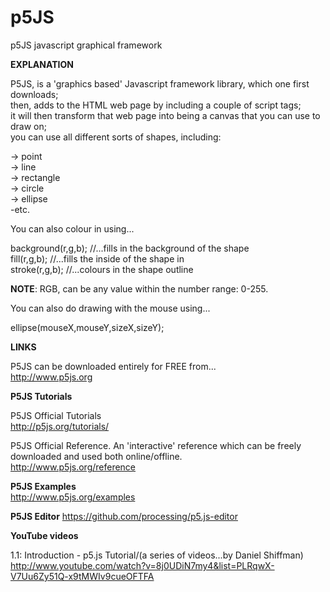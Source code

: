 # p5JS
p5JS javascript graphical framework  

**EXPLANATION**

P5JS, is a 'graphics based' Javascript framework library, which one  first downloads;   
then, adds to the HTML web page by including a couple of script tags;  
it will then transform that web page into being a canvas that you can use to draw on;  
you can use all different sorts of shapes, including:     

-> point  
-> line  
-> rectangle  
-> circle  
-> ellipse  
-etc.  

You can also colour in using...

background(r,g,b); //...fills in the background of the shape  
fill(r,g,b);       //...fills the inside of the shape in  
stroke(r,g,b);     //...colours in the shape outline  

**NOTE**: RGB, can be any value within the number range: 0-255.  

You can also do drawing with the mouse using...  

ellipse(mouseX,mouseY,sizeX,sizeY);

**LINKS**

P5JS can be downloaded entirely for FREE from...  
http://www.p5js.org  

**P5JS Tutorials**

P5JS Official Tutorials  
http://p5js.org/tutorials/  

P5JS Official Reference. An 'interactive' reference which can be freely downloaded and used both online/offline.  
http://www.p5js.org/reference  

**P5JS Examples**  
http://www.p5js.org/examples  

**P5JS Editor**
https://github.com/processing/p5.js-editor

**YouTube videos**

1.1: Introduction - p5.js Tutorial/(a series of videos...by Daniel Shiffman)  
http://www.youtube.com/watch?v=8j0UDiN7my4&list=PLRqwX-V7Uu6Zy51Q-x9tMWIv9cueOFTFA

